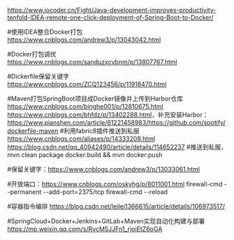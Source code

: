 <https://www.iocoder.cn/Fight/Java-development-improves-productivity-tenfold-IDEA-remote-one-click-deployment-of-Spring-Boot-to-Docker/>

#使用IDEA整合Docker打包
<https://www.cnblogs.com/andrew3/p/13043042.html>

#Docker打包调优
<https://www.cnblogs.com/sanduzxcvbnm/p/13807767.html>

#Dickerfile保留关键字
<https://www.cnblogs.com/ZCQ123456/p/11918470.html>

#Maven打包SpringBoot项目成Docker镜像并上传到Harbor仓库
<https://www.cnblogs.com/binghe001/p/12810675.html>
<https://www.cnblogs.com/bhfdz/p/13402288.html>，补充安装Harbor：<https://www.pianshen.com/article/61221458983/><https://github.com/spotify/dockerfile-maven>
#利用fabric8插件推送到私服
<https://www.cnblogs.com/aliases/p/14333208.html>
<https://blog.csdn.net/qq_40942490/article/details/114652237>
#推送到私服，mvn clean package docker:build && mvn docker:push

#保留关键字：<https://www.cnblogs.com/andrew3/p/13033061.html>

#开放端口：<https://www.cnblogs.com/oskyhg/p/8011001.html>
firewall-cmd --permanent --add-port=2375/tcp
firewall-cmd --reload

#容器指令编排
<https://blog.csdn.net/leilei1366615/article/details/106973517/>

#SpringCloud+Docker+Jenkins+GitLab+Maven实现自动化构建与部署
<https://mp.weixin.qq.com/s/RycM5JJFn1_rjoiEtZ6oGA>




